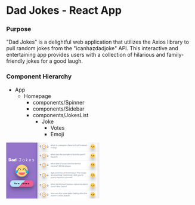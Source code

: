 # Dad Jokes - React App

### Purpose
"Dad Jokes" is a delightful web application that utilizes the Axios library to pull random jokes from the "icanhazdadjoke" API. This interactive and entertaining app provides users with a collection of hilarious and family-friendly jokes for a good laugh.

### Component Hierarchy
* App
  * Homepage
    * components/Spinner
    * components/Sidebar
    * components/JokesList
      * Joke
        * Votes
        * Emoji

![site homepage image](public/dadJokes.png)